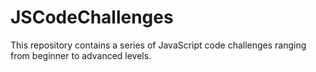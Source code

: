 # JSCodeChallenges
This repository contains a series of JavaScript code challenges ranging from beginner to advanced levels.
